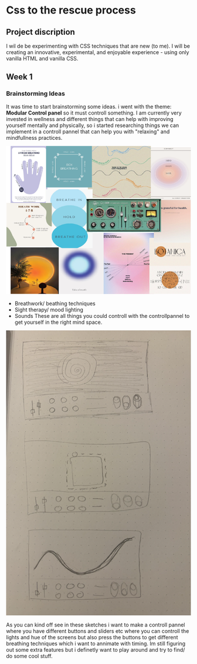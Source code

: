 # Css to the rescue process

## Project discription 
I wil de be experimenting with CSS techniques that are new (to me). I will be  creating an innovative, experimental, and enjoyable experience - using only vanilla HTML and vanilla CSS.

## Week 1

### Brainstorming Ideas 
It was time to start brainstorming some ideas. i went with the theme: **Modular Control panel** so it must controll something. 
I am currently very invested in wellness and different things that can help with improving yourself mentally and physically, so i started researching things we can implement in a controll pannel that can help you with "relaxing" and mindfullness practices. 

![Moodboard](readme-images/mindfullMoodbard.png)

- Breathwork/ beathing techniques
- Sight therapy/ mood lighting
- Sounds
These are all things you could controll with the controllpannel to get yourself in the right mind space.

![First sketches](readme-images/eersteSchetsen.png)

As you can kind off see in these sketches i want to make a controll pannel where you have different buttons and sliders etc where you can controll the lights and hue of the screens but also press the buttons to get different breathing techniques which i want to annimate with timing. Im still figuring out some extra features but i definetly want to play around and try to find/ do some cool stuff.


